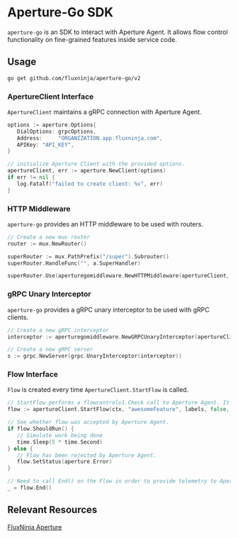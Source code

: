 # Aperture-Go SDK

`aperture-go` is an SDK to interact with Aperture Agent. It allows flow control
functionality on fine-grained features inside service code.

## Usage

```bash
go get github.com/fluxninja/aperture-go/v2
```

### ApertureClient Interface

`ApertureClient` maintains a gRPC connection with Aperture Agent.

```go
options := aperture.Options{
   DialOptions: grpcOptions,
   Address:     "ORGANIZATION.app.fluxninja.com",
   APIKey: "API_KEY",
}

// initialize Aperture Client with the provided options.
apertureClient, err := aperture.NewClient(options)
if err != nil {
   log.Fatalf("failed to create client: %v", err)
}
```

### HTTP Middleware

`aperture-go` provides an HTTP middleware to be used with routers.

```go
// Create a new mux router
router := mux.NewRouter()

superRouter := mux.PathPrefix("/super").Subrouter()
superRouter.HandleFunc("", a.SuperHandler)

superRouter.Use(aperturegomiddleware.NewHTTPMiddleware(apertureClient, "awesomeFeature", nil, nil, false, 2000*time.Millisecond).Handle)
```

### gRPC Unary Interceptor

`aperture-go` provides a gRPC unary interceptor to be used with gRPC clients.

```go
// Create a new gRPC interceptor
interceptor := aperturegomiddleware.NewGRPCUnaryInterceptor(apertureClient, "awesomeFeature", nil, false, 2000*time.Millisecond)

// Create a new gRPC server
s := grpc.NewServer(grpc.UnaryInterceptor(interceptor))
```

### Flow Interface

`Flow` is created every time `ApertureClient.StartFlow` is called.

```go
// StartFlow performs a flowcontrolv1.Check call to Aperture Agent. It returns a Flow object.
flow := apertureClient.StartFlow(ctx, "awesomeFeature", labels, false, 200 * time.Millisecond)

// See whether flow was accepted by Aperture Agent.
if flow.ShouldRun() {
   // Simulate work being done
   time.Sleep(5 * time.Second)
} else {
   // Flow has been rejected by Aperture Agent.
   flow.SetStatus(aperture.Error)
}

// Need to call End() on the Flow in order to provide telemetry to Aperture Agent for completing the control loop. SetStatus() method of Flow object can be used to capture whether the Flow was successful or resulted in an error. If not set, status defaults to OK.
_ = flow.End()
```

## Relevant Resources

[FluxNinja Aperture](https://github.com/fluxninja/aperture)
